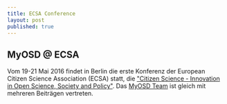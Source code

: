 ```yaml
---
title: ECSA Conference
layout: post
published: true
---
```


## MyOSD @ ECSA 
Vom 19-21 Mai 2016 findet in Berlin die erste Konferenz der European Citizen Science Association (ECSA) statt, die ["Citizen Science - Innovation in Open Science, Society and Policy"](http://ecsa.citizen-science.net/). Das [MyOSD Team](/team) ist gleich mit mehreren Beiträgen vertreten.
 